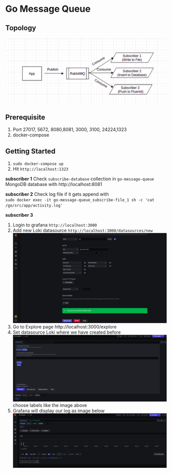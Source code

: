 # Go Message Queue

## Topology
 ![Index](screenshoots/topology.png "Login")

## Prerequisite

 1. Port 27017, 5672, 8080,8081, 3000, 3100, 24224,1323
 2. docker-compose 
 
 ## Getting Started
1. `sudo docker-compose up`
2. Hit `http://localhost:1323`

**subscriber 1** 
Check `subscribe-database` collection in `go-message-queue` MongoDB database with http://localhost:8081

**subscriber 2** 
Check log file  if it gets append with <br />
`sudo docker exec -it go-message-queue_subscribe-file_1 sh -c 'cat /go/src/app/activity.log'`

**subscriber 3** 
1.  Login to grafana `http://localhost:3000` 
2. Add new Loki datasource `http://localhost:3000/datasources/new`
 ![Index](screenshoots/loki-datasource.png "Login")
 3. Go to Explore page http://localhost:3000/explore 
 4.  Set datasource Loki where we have created before
  ![Index](screenshoots/log-browser.png "Login")
  choose labels like the image above
 5.  Grafana will display our log as image below
   ![Index](screenshoots/log.png "Login")
